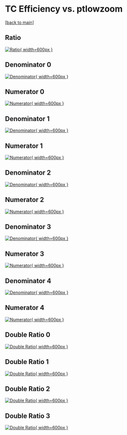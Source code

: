 # TC Efficiency vs. ptlowzoom

[[back to main](./)]



## Ratio

[![Ratio](../mtv/var/TC_base_321_1_eff_ptlowzoom.png){ width=600px }](../mtv/var/TC_base_321_1_eff_ptlowzoom.pdf)

## Denominator 0

[![Denominator](../mtv/den/TC_base_321_1_eff_ptlowzoom_den0.png){ width=600px }](../mtv/den/TC_base_321_1_eff_ptlowzoom_den0.pdf)

## Numerator 0

[![Numerator](../mtv/num/TC_base_321_1_eff_ptlowzoom_num0.png){ width=600px }](../mtv/num/TC_base_321_1_eff_ptlowzoom_num0.pdf)

## Denominator 1

[![Denominator](../mtv/den/TC_base_321_1_eff_ptlowzoom_den1.png){ width=600px }](../mtv/den/TC_base_321_1_eff_ptlowzoom_den1.pdf)

## Numerator 1

[![Numerator](../mtv/num/TC_base_321_1_eff_ptlowzoom_num1.png){ width=600px }](../mtv/num/TC_base_321_1_eff_ptlowzoom_num1.pdf)

## Denominator 2

[![Denominator](../mtv/den/TC_base_321_1_eff_ptlowzoom_den2.png){ width=600px }](../mtv/den/TC_base_321_1_eff_ptlowzoom_den2.pdf)

## Numerator 2

[![Numerator](../mtv/num/TC_base_321_1_eff_ptlowzoom_num2.png){ width=600px }](../mtv/num/TC_base_321_1_eff_ptlowzoom_num2.pdf)

## Denominator 3

[![Denominator](../mtv/den/TC_base_321_1_eff_ptlowzoom_den3.png){ width=600px }](../mtv/den/TC_base_321_1_eff_ptlowzoom_den3.pdf)

## Numerator 3

[![Numerator](../mtv/num/TC_base_321_1_eff_ptlowzoom_num3.png){ width=600px }](../mtv/num/TC_base_321_1_eff_ptlowzoom_num3.pdf)

## Denominator 4

[![Denominator](../mtv/den/TC_base_321_1_eff_ptlowzoom_den4.png){ width=600px }](../mtv/den/TC_base_321_1_eff_ptlowzoom_den4.pdf)

## Numerator 4

[![Numerator](../mtv/num/TC_base_321_1_eff_ptlowzoom_num4.png){ width=600px }](../mtv/num/TC_base_321_1_eff_ptlowzoom_num4.pdf)

## Double Ratio 0

[![Double Ratio](../mtv/ratio/TC_base_321_1_eff_ptlowzoom_ratio0.png){ width=600px }](../mtv/ratio/TC_base_321_1_eff_ptlowzoom_ratio0.pdf)

## Double Ratio 1

[![Double Ratio](../mtv/ratio/TC_base_321_1_eff_ptlowzoom_ratio1.png){ width=600px }](../mtv/ratio/TC_base_321_1_eff_ptlowzoom_ratio1.pdf)

## Double Ratio 2

[![Double Ratio](../mtv/ratio/TC_base_321_1_eff_ptlowzoom_ratio2.png){ width=600px }](../mtv/ratio/TC_base_321_1_eff_ptlowzoom_ratio2.pdf)

## Double Ratio 3

[![Double Ratio](../mtv/ratio/TC_base_321_1_eff_ptlowzoom_ratio3.png){ width=600px }](../mtv/ratio/TC_base_321_1_eff_ptlowzoom_ratio3.pdf)


